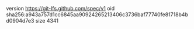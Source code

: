 version https://git-lfs.github.com/spec/v1
oid sha256:a943a757d1cc6845aa90924265213406c3736baf77740fe81718b4bd0904d7e3
size 4341
